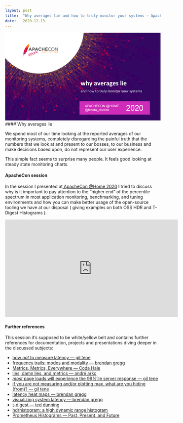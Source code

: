 ```yaml
---
layout:	post
title:	"Why averages lie and how to truly monitor your systems — ApacheCon2020"
date:	2020-12-13
---
```


  ![](/img/1*gZU7UgXSOnG7Yz_bPsSvWg.png)#### Why averages lie

We spend most of our time looking at the reported averages of our monitoring systems, completely disregarding the painful truth that the numbers that we look at and present to our bosses, to our business and make decisions based upon, do not represent our user experience.

This simple fact seems to surprise many people. It feels good looking at steady state monitoring charts.

#### ApacheCon session

In the session I presented at[ ApacheCon @Home 2020](https://www.apachecon.com/acah2020/tracks/observability.html) I tried to discuss why is it important to pay attention to the “higher end” of the percentile spectrum in most application monitoring, benchmarking, and tuning environments and how you can make better usage of the open-source tooling we have at our disposal ( giving examples on both OSS HDR and T-Digest Histograms ).

<iframe width="560" height="315" src="https://www.youtube.com/embed/mjHam20dmW8" frameborder="0" allow="autoplay; encrypted-media" allowfullscreen></iframe>

#### Further references

This session it’s supposed to be white/yellow belt and contains further references for documentation, projects and presentations diving deeper in the discussed subjects:

* [how *not* to measure latency — gil tene](https://www.youtube.com/watch?v=lJ8ydIuPFeU)
* [frequency trails: modes and modality — brendan gregg](http://www.brendangregg.com/FrequencyTrails/modes.html)
* [Metrics, Metrics, Everywhere — Coda Hale](https://www.youtube.com/watch?v=czes-oa0yik)
* [lies, damn lies, and metrics — andré arko](https://www.youtube.com/watch?v=pYbgcDfM2Ts)
* [*most* page loads will experience the 99%’lie server response — gil tene](https://latencytipoftheday.blogspot.com/2014/06/latencytipoftheday-most-page-loads.html)
* [if you are not measuring and/or plotting max, what are you hiding (from)? — gil tene](https://latencytipoftheday.blogspot.com/2014/06/latencytipoftheday-if-you-are-not.html)
* [latency heat maps — brendan gregg](http://www.brendangregg.com/HeatMaps/latency.html)
* [visualizing system latency — brendan gregg](https://queue.acm.org/detail.cfm?id=1809426)
* [t-digest — ted dunning](https://github.com/tdunning/t-digest)
* [hdrhistogram: a high dynamic range histogram](http://hdrhistogram.org/)
* [Prometheus Histograms — Past, Present, and Future](https://promcon.io/2019-munich/talks/prometheus-histograms-past-present-and-future/)
  